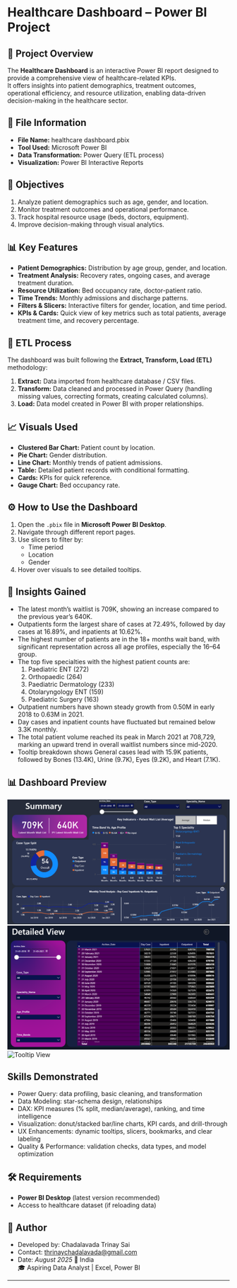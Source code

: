 # Healthcare Dashboard – Power BI Project

## 📌 Project Overview
The **Healthcare Dashboard** is an interactive Power BI report designed to provide a comprehensive view of healthcare-related KPIs.  
It offers insights into patient demographics, treatment outcomes, operational efficiency, and resource utilization, enabling data-driven decision-making in the healthcare sector.

## 📂 File Information
- **File Name:** healthcare dashboard.pbix
- **Tool Used:** Microsoft Power BI
- **Data Transformation:** Power Query (ETL process)
- **Visualization:** Power BI Interactive Reports

## 🎯 Objectives
1. Analyze patient demographics such as age, gender, and location.
2. Monitor treatment outcomes and operational performance.
3. Track hospital resource usage (beds, doctors, equipment).
4. Improve decision-making through visual analytics.

## 📊 Key Features
- **Patient Demographics:** Distribution by age group, gender, and location.
- **Treatment Analysis:** Recovery rates, ongoing cases, and average treatment duration.
- **Resource Utilization:** Bed occupancy rate, doctor-patient ratio.
- **Time Trends:** Monthly admissions and discharge patterns.
- **Filters & Slicers:** Interactive filters for gender, location, and time period.
- **KPIs & Cards:** Quick view of key metrics such as total patients, average treatment time, and recovery percentage.

## 🔄 ETL Process
The dashboard was built following the **Extract, Transform, Load (ETL)** methodology:
1. **Extract:** Data imported from healthcare database / CSV files.
2. **Transform:** Data cleaned and processed in Power Query (handling missing values, correcting formats, creating calculated columns).
3. **Load:** Data model created in Power BI with proper relationships.

## 📈 Visuals Used
- **Clustered Bar Chart:** Patient count by location.
- **Pie Chart:** Gender distribution.
- **Line Chart:** Monthly trends of patient admissions.
- **Table:** Detailed patient records with conditional formatting.
- **Cards:** KPIs for quick reference.
- **Gauge Chart:** Bed occupancy rate.

## ⚙️ How to Use the Dashboard
1. Open the `.pbix` file in **Microsoft Power BI Desktop**.
2. Navigate through different report pages.
3. Use slicers to filter by:
   - Time period
   - Location
   - Gender
4. Hover over visuals to see detailed tooltips.

## 📌 Insights Gained
- The latest month’s waitlist is 709K, showing an increase compared to the previous year’s 640K.  
- Outpatients form the largest share of cases at 72.49%, followed by day cases at 16.89%, and inpatients at 10.62%.  
- The highest number of patients are in the 18+ months wait band, with significant representation across all age profiles, especially the 16–64 group.  
- The top five specialties with the highest patient counts are:  
  1. Paediatric ENT (272)  
  2. Orthopaedic (264)  
  3. Paediatric Dermatology (233)  
  4. Otolaryngology ENT (159)  
  5. Paediatric Surgery (163)  
- Outpatient numbers have shown steady growth from 0.50M in early 2018 to 0.63M in 2021.  
- Day cases and inpatient counts have fluctuated but remained below 3.3K monthly.  
- The total patient volume reached its peak in March 2021 at 708,729, marking an upward trend in overall waitlist numbers since mid-2020.
- Tooltip breakdown shows General cases lead with 15.9K patients, followed by Bones (13.4K), Urine (9.7K), Eyes (9.2K), and Heart (7.1K).    

## 📊 Dashboard Preview

![Summary Dashboard](Summary_Dashboard.png)  
![Detailed View Dashboard](DetailedView_Dashboard.png)  
![Tooltip View](Tooltip.png)


## Skills Demonstrated
- Power Query: data profiling, basic cleaning, and transformation
- Data Modeling: star-schema design, relationships
- DAX: KPI measures (% split, median/average), ranking, and time intelligence
- Visualization: donut/stacked bar/line charts, KPI cards, and drill-through
- UX Enhancements: dynamic tooltips, slicers, bookmarks, and clear labeling
- Quality & Performance: validation checks, data types, and model optimization

## 🛠 Requirements
- **Power BI Desktop** (latest version recommended)
- Access to healthcare dataset (if reloading data)

## 📜 Author
- Developed by: Chadalavada Trinay Sai
- Contact: thrinaychadalavada@gmail.com
- Date: *August 2025*
📍 India  
🎓 Aspiring Data Analyst | Excel, Power BI

---

